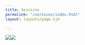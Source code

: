 ```yaml
---
title: Services
permalink: "/services/index.html"
layout: layouts/page.njk

---
```

![](https://tway-dev.netlify.app/images/demo-2.jpg)![](https://tway-dev.netlify.app/images/demo-image-1.jpg)